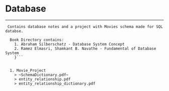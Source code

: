 # Database
---
` Contains database notes and a project with Movies schema made for SQL databse.` 

```{
  Book Directory contains:
    1. Abraham Silberschatz - Database System Concept
    2. Ramez Elmasri, Shamkant B. Navathe - Fundamental of Database System
    }```
    
    
  1. Movie_Project
    > ~SchemaDictionary.pdf~
    > entity_relationship.pdf
    > entity_relationship_dictionary.pdf
